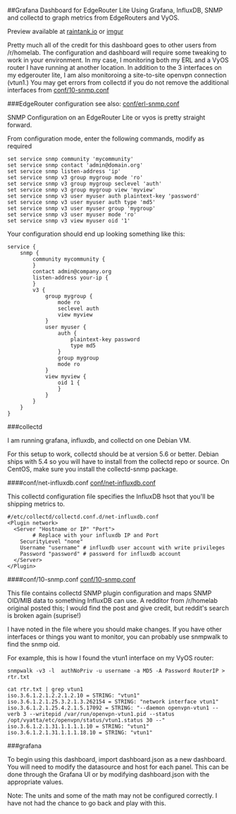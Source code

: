 ##Grafana Dashboard for EdgeRouter Lite
Using Grafana, InfluxDB, SNMP and collectd to graph metrics from EdgeRouters and VyOS.

Preview available at [raintank.io](https://snapshot.raintank.io/dashboard/snapshot/NytKSRUemSB4ZML10wcjqXmgt5J1aZ64) or [imgur](http://imgur.com/sxVC2lp)

Pretty much all of the credit for this dashboard goes to other users from /r/homelab. The configuration and dashboard will require some tweaking to work in your environment.
In my case, I monitoring both my ERL and a VyOS router I have running at another location. In addition to the 3 interfaces on my edgerouter lite, I am also monitoroing a site-to-site openvpn connection (vtun1.)
You may get errors from collectd if you do not remove the additional interfaces from [conf/10-snmp.conf](conf/10-snmp.conf)

###EdgeRouter configuration
see also: [conf/erl-snmp.conf](conf/erl-nsmp.conf)

SNMP Configuration on an EdgeRouter Lite or vyos is pretty straight forward. 

From configuration mode, enter the following commands, modify as required
```
set service snmp community 'mycommunity'
set service snmp contact 'admin@domain.org'
set service snmp listen-address 'ip'
set service snmp v3 group mygroup mode 'ro'
set service snmp v3 group mygroup seclevel 'auth'
set service snmp v3 group mygroup view 'myview'
set service snmp v3 user myuser auth plaintext-key 'password'
set service snmp v3 user myuser auth type 'md5'
set service snmp v3 user myuser group 'mygroup'
set service snmp v3 user myuser mode 'ro'
set service snmp v3 view myuser oid '1'
```

Your configuration should end up looking something like this:
```
service {
    snmp {
        community mycommunity {
        }
        contact admin@company.org
        listen-address your-ip {
        }
        v3 {
            group mygroup {
                mode ro
                seclevel auth
                view myview
            }
            user myuser {
                auth {
                    plaintext-key password
                    type md5
                }
                group mygroup
                mode ro
            }
            view myview {
                oid 1 {
                }
            }
        }
    }
}
```

###collectd

I am running grafana, influxdb, and collectd on one Debian VM. 

For this setup to work, collectd should be at version 5.6 or better. Debian ships with 5.4 so you will have to install from the collectd repo or source. On CentOS, make sure you install the collectd-snmp package.

####conf/net-influxdb.conf
[conf/net-influxdb.conf](conf/net-influxdb.conf)

This collectd configuration file specifies the InfluxDB hsot that you'll be shipping metrics to. 
```
#/etc/collectd/collectd.conf.d/net-influxdb.conf
<Plugin network>
  <Server "Hostname or IP" "Port"> 
		# Replace with your influxdb IP and Port
    SecurityLevel "none"
    Username "username" # influxdb user account with write privileges
    Password "password" # password for influxdb account
  </Server>
</Plugin>
```
 

####conf/10-snmp.conf
[conf/10-snmp.conf](conf/10-snmp.conf)

This file contains collectd SNMP plugin configuration and maps SNMP OID/MIB data to something InfluxDB can use. A redditor from /r/homelab original posted this; I would find the post and give credit, but reddit's search is broken again (suprise!)

I have noted in the file where you should make changes. If you have other interfaces or things you want to monitor, you can probably use snmpwalk to find the snmp oid.

For example, this is how I found the vtun1 interface on my VyOS router:

```
snmpwalk -v3 -l  authNoPriv -u username -a MD5 -A Password RouterIP > rtr.txt

cat rtr.txt | grep vtun1
iso.3.6.1.2.1.2.2.1.2.10 = STRING: "vtun1"
iso.3.6.1.2.1.25.3.2.1.3.262154 = STRING: "network interface vtun1"
iso.3.6.1.2.1.25.4.2.1.5.17092 = STRING: "--daemon openvpn-vtun1 --verb 3 --writepid /var/run/openvpn-vtun1.pid --status /opt/vyatta/etc/openvpn/status/vtun1.status 30 --"
iso.3.6.1.2.1.31.1.1.1.1.10 = STRING: "vtun1"
iso.3.6.1.2.1.31.1.1.1.18.10 = STRING: "vtun1"
```

###grafana

To begin using this dashboard, import dashboard.json as a new dashboard. You will need to modify the datasource and host for each panel. 
This can be done through the Grafana UI or by modifying dashboard.json with the appropriate values. 

Note: The units and some of the math may not be configured correctly. I have not had the chance to go back and play with this.




